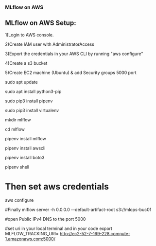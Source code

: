 ### MLflow on AWS

## MLflow on AWS Setup:


1)Login to AWS console.

2)Create IAM user with AdministratorAccess

3)Export the credentials in your AWS CLI by running "aws configure"

4)Create a s3 bucket

5)Create EC2 machine (Ubuntu) & add Security groups 5000 port


sudo apt update

sudo apt install python3-pip

sudo pip3 install pipenv

sudo pip3 install virtualenv

mkdir mlflow

cd mlflow

pipenv install mlflow

pipenv install awscli

pipenv install boto3

pipenv shell


# Then set aws credentials
aws configure


#Finally 
mlflow server -h 0.0.0.0 --default-artifact-root s3://mlops-buc01

#open Public IPv4 DNS to the port 5000


#set uri in your local terminal and in your code 
export MLFLOW_TRACKING_URI= http://ec2-52-7-169-228.compute-1.amazonaws.com:5000/
